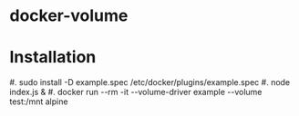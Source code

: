 # docker-volume

Installation
============
#. sudo install -D example.spec /etc/docker/plugins/example.spec
#. node index.js &
#. docker run --rm -it --volume-driver example --volume test:/mnt alpine
